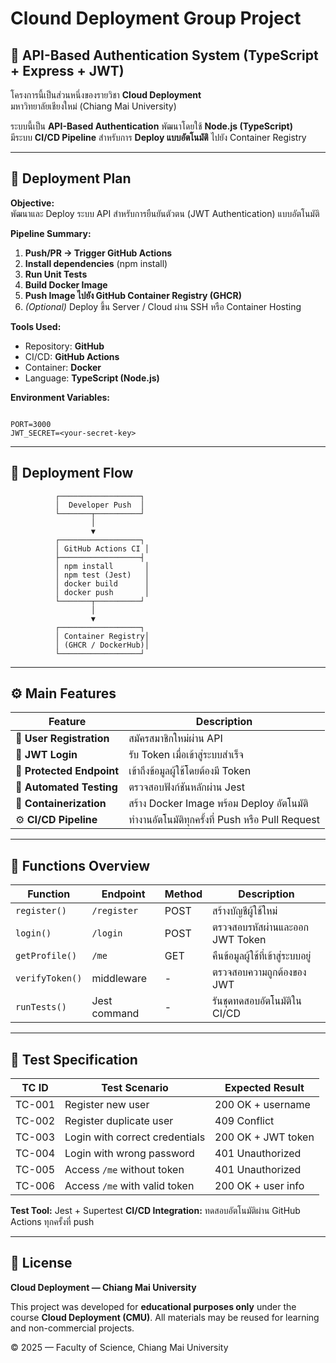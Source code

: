 # Clound Deployment  Group Project

## 🔐 API-Based Authentication System (TypeScript + Express + JWT)

โครงการนี้เป็นส่วนหนึ่งของรายวิชา **Cloud Deployment**  
มหาวิทยาลัยเชียงใหม่ (Chiang Mai University)

ระบบนี้เป็น **API-Based Authentication** พัฒนาโดยใช้ **Node.js (TypeScript)**  
มีระบบ **CI/CD Pipeline** สำหรับการ **Deploy แบบอัตโนมัติ** ไปยัง Container Registry

---

## 🚀 Deployment Plan

**Objective:**  
พัฒนาและ Deploy ระบบ API สำหรับการยืนยันตัวตน (JWT Authentication) แบบอัตโนมัติ

**Pipeline Summary:**  
1. **Push/PR → Trigger GitHub Actions**  
2. **Install dependencies** (npm install)  
3. **Run Unit Tests**  
4. **Build Docker Image**  
5. **Push Image ไปยัง GitHub Container Registry (GHCR)**  
6. *(Optional)* Deploy ขึ้น Server / Cloud ผ่าน SSH หรือ Container Hosting

**Tools Used:**  
- Repository: **GitHub**  
- CI/CD: **GitHub Actions**  
- Container: **Docker**  
- Language: **TypeScript (Node.js)**  

**Environment Variables:**
```

PORT=3000
JWT_SECRET=<your-secret-key>

````

---

## 🧩 Deployment Flow

```text
          ┌──────────────────┐
          │  Developer Push  │
          └───────┬──────────┘
                  │
                  ▼
          ┌──────────────────┐
          │ GitHub Actions CI │
          ├──────────────────┤
          │ npm install       │
          │ npm test (Jest)   │
          │ docker build      │
          │ docker push       │
          └───────┬──────────┘
                  │
                  ▼
          ┌──────────────────┐
          │ Container Registry│
          │ (GHCR / DockerHub)│
          └──────────────────┘
````

---

## ⚙️ Main Features

| Feature                   | Description                                      |
| ------------------------- | ------------------------------------------------ |
| 🔑 **User Registration**  | สมัครสมาชิกใหม่ผ่าน API                          |
| 🔐 **JWT Login**          | รับ Token เมื่อเข้าสู่ระบบสำเร็จ                 |
| 👤 **Protected Endpoint** | เข้าถึงข้อมูลผู้ใช้โดยต้องมี Token               |
| 🧪 **Automated Testing**  | ตรวจสอบฟังก์ชันหลักผ่าน Jest                     |
| 🐳 **Containerization**   | สร้าง Docker Image พร้อม Deploy อัตโนมัติ        |
| ⚙️ **CI/CD Pipeline**     | ทำงานอัตโนมัติทุกครั้งที่ Push หรือ Pull Request |

---

## 🧱 Functions Overview

| Function        | Endpoint     | Method | Description                       |
| --------------- | ------------ | ------ | --------------------------------- |
| `register()`    | `/register`  | POST   | สร้างบัญชีผู้ใช้ใหม่              |
| `login()`       | `/login`     | POST   | ตรวจสอบรหัสผ่านและออก JWT Token   |
| `getProfile()`  | `/me`        | GET    | คืนข้อมูลผู้ใช้ที่เข้าสู่ระบบอยู่ |
| `verifyToken()` | middleware   | -      | ตรวจสอบความถูกต้องของ JWT         |
| `runTests()`    | Jest command | -      | รันชุดทดสอบอัตโนมัติใน CI/CD      |

---

## 🧪 Test Specification

| TC ID  | Test Scenario                  | Expected Result    |
| ------ | ------------------------------ | ------------------ |
| TC-001 | Register new user              | 200 OK + username  |
| TC-002 | Register duplicate user        | 409 Conflict       |
| TC-003 | Login with correct credentials | 200 OK + JWT token |
| TC-004 | Login with wrong password      | 401 Unauthorized   |
| TC-005 | Access `/me` without token     | 401 Unauthorized   |
| TC-006 | Access `/me` with valid token  | 200 OK + user info |

**Test Tool:** Jest + Supertest
**CI/CD Integration:** ทดสอบอัตโนมัติผ่าน GitHub Actions ทุกครั้งที่ push

---

## 🪪 License

**Cloud Deployment — Chiang Mai University**

This project was developed for **educational purposes only**
under the course **Cloud Deployment (CMU)**.
All materials may be reused for learning and non-commercial projects.

© 2025 — Faculty of Science, Chiang Mai University
